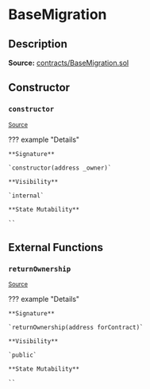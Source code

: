 # BaseMigration

## Description

**Source:** [contracts/BaseMigration.sol](https://github.com/Synthetixio/synthetix/tree/v2.82.2/contracts/BaseMigration.sol)

## Constructor

### `constructor`

<sub>[Source](https://github.com/Synthetixio/synthetix/tree/v2.82.2/contracts/BaseMigration.sol#L6)</sub>

??? example "Details"

    **Signature**

    `constructor(address _owner)`

    **Visibility**

    `internal`

    **State Mutability**

    ``

## External Functions

### `returnOwnership`

<sub>[Source](https://github.com/Synthetixio/synthetix/tree/v2.82.2/contracts/BaseMigration.sol#L9)</sub>

??? example "Details"

    **Signature**

    `returnOwnership(address forContract)`

    **Visibility**

    `public`

    **State Mutability**

    ``

